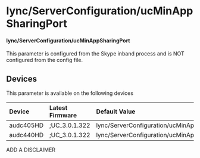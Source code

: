 ﻿---
description: lync/ServerConfiguration/ucMinAppSharingPort
search:
    keywords: ['lync','ServerConfiguration','ucMinAppSharingPort']
---

# lync/ServerConfiguration/ucMinAppSharingPort

#### lync/ServerConfiguration/ucMinAppSharingPort

This parameter is configured from the Skype inband process and is NOT configured from the config file.



## Devices
This parameter is available on the following devices

| Device | Latest Firmware | Default Value |
|:---|:---|:---|
| audc405HD | ;UC_3.0.1.322 | lync/ServerConfiguration/ucMinAppSharingPort=5350 
| audc440HD | ;UC_3.0.1.322 | lync/ServerConfiguration/ucMinAppSharingPort=5350 

ADD A DISCLAIMER
